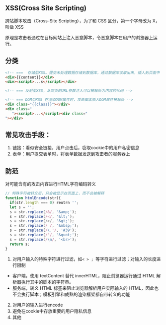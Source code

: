 ## XSS(Cross Site Scripting)
跨站脚本攻击（Cross-Site Scripting），为了和 CSS 区分，第一个字母改为 X，叫做 XSS

原理是攻击者通过在目标网站上注入恶意脚本，令恶意脚本在用户的浏览器上运行。


## 分类

```html
<!-- ===  存储型XSS。提交未处理数据存储到数据库，通过数据库读取出来，插入到页面中 -->
<div>{{content}}</div>
<div><script>...s</script></div>

<!-- === 反射型XSS，从网页的URL参数注入可以被解析为内容的代码 -->

<!-- === DOM型XSS 在渲染DOM属性时，攻击脚本插入DOM属性被解析 -->
<div class="{{class}}"></div>
<div class="
   "><script>...</script><div class="
"></div>
```


## 常见攻击手段：
1. 链接：看似安全链接，用户点击后，窃取cookie中的用户私密信息
2. 表单：用户提交表单时，将表单数据发送到攻击者的服务器上

## 防范
对可能含有的攻击内容进行HTML字符编码转义
```js
// 特殊字符被转义后，只会被显示在页面上，而不会被解释
function htmlEncode(str){
  if(str.length === 0) reutrn '';
  let s = '';
  s = str.replace(/&/, '&amp;');
  s = str.replace(/</, '&lt;');
  s = str.replace(/>/, '&gt;');
  s = str.replace(/ /, '&nbsp;');
  s = str.replace(/\.'/, '#39');
  s = str.replace(/"/, '&quot;');
  s = str.replace(/\n/, '<br>');
  return s;
}

```

1. 对用户输入的特殊字符进行过滤，如`< > ; `等字符进行过滤；对输入的长度进行限制
  * 客户端，使用 textContent 替代 innerHTML，阻止浏览器运行通过 HTML 解析器执行其中的脚本的字符串。
  * 服务端，转义 HTML 标签来阻止浏览器解析用户实际输入的 HTML，因此也不会执行脚本；模板引擎和成熟的渲染框架都自带转义的功能
2. 对用户的输入进行encode
3. 避免在cookie中存放重要的用户隐私信息
4. 其他